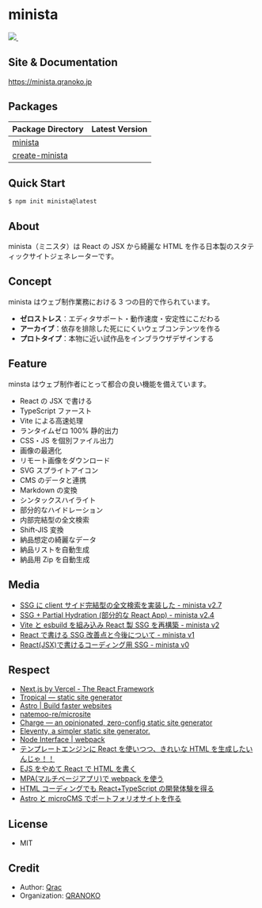 # minista

<p>
  <a aria-label="Made by QRANOKO" href="https://qranoko.jp">
    <img src="https://img.shields.io/badge/MADE%20BY%20QRANOKO-212121.svg?style=for-the-badge&labelColor=212121">
  </a>
  <a aria-label="License" href="https://github.com/qrac/minista/blob/master/LICENSE">
    <img alt="" src="https://img.shields.io/npm/l/minista.svg?style=for-the-badge&labelColor=212121">
  </a>
</p>

## Site & Documentation

https://minista.qranoko.jp

## Packages

<!-- prettier-ignore -->
| Package Directory | Latest Version |
| --- | --- |
| [minista](https://github.com/qrac/minista/tree/main/packages/minista) | <a aria-label="NPM version" href="https://www.npmjs.com/package/minista"><img alt="" src="https://img.shields.io/npm/v/minista.svg?style=for-the-badge&labelColor=212121"></a> |
| [create-minista](https://github.com/qrac/minista/tree/main/packages/create-minista) | <a aria-label="NPM version" href="https://www.npmjs.com/package/create-minista"><img alt="" src="https://img.shields.io/npm/v/create-minista.svg?style=for-the-badge&labelColor=212121"></a> |

## Quick Start

```bash
$ npm init minista@latest
```

## About

minista（ミニスタ）は React の JSX から綺麗な HTML を作る日本製のスタティックサイトジェネレーターです。

## Concept

minista はウェブ制作業務における 3 つの目的で作られています。

- **ゼロストレス**：エディタサポート・動作速度・安定性にこだわる
- **アーカイブ**：依存を排除した死ににくいウェブコンテンツを作る
- **プロトタイプ**：本物に近い試作品をインブラウザデザインする

## Feature

minsta はウェブ制作者にとって都合の良い機能を備えています。

- React の JSX で書ける
- TypeScript ファースト
- Vite による高速処理
- ランタイムゼロ 100% 静的出力
- CSS・JS を個別ファイル出力
- 画像の最適化
- リモート画像をダウンロード
- SVG スプライトアイコン
- CMS のデータと連携
- Markdown の変換
- シンタックスハイライト
- 部分的なハイドレーション
- 内部完結型の全文検索
- Shift-JIS 変換
- 納品想定の綺麗なデータ
- 納品リストを自動生成
- 納品用 Zip を自動生成

## Media

- [SSG に client サイド完結型の全文検索を実装した - minista v2.7](https://zenn.dev/qrac/articles/653f7512b707ff)
- [SSG + Partial Hydration (部分的な React App) - minista v2.4](https://zenn.dev/qrac/articles/b9c65c1c0be901)
- [Vite と esbuild を組み込み React 製 SSG を再構築 - minista v2](https://zenn.dev/qrac/articles/fbbbe7ccc3bdb1)
- [React で書ける SSG 改善点と今後について - minista v1](https://zenn.dev/qrac/articles/a24de970148c7e)
- [React(JSX)で書けるコーディング用 SSG - minista v0](https://zenn.dev/qrac/articles/7537521afcd1bf)

## Respect

- [Next.js by Vercel - The React Framework](https://nextjs.org/)
- [Tropical — static site generator](https://tropical.js.org/)
- [Astro | Build faster websites](https://astro.build/)
- [natemoo-re/microsite](https://github.com/natemoo-re/microsite)
- [Charge — an opinionated, zero-config static site generator](https://charge.js.org/)
- [Eleventy, a simpler static site generator.](https://www.11ty.dev/)
- [Node Interface | webpack](https://webpack.js.org/api/node/)
- [テンプレートエンジンに React を使いつつ、きれいな HTML を生成したいんじゃ！！](https://zenn.dev/otsukayuhi/articles/e52651b4e2c5ae7c4a17)
- [EJS をやめて React で HTML を書く](https://zenn.dev/hisho/scraps/4ef6c6106a6395)
- [MPA(マルチページアプリ)で webpack を使う](https://www.key-p.com/blog/staff/archives/107125)
- [HTML コーディングでも React+TypeScript の開発体験を得る](https://zenn.dev/nanaki14/articles/html-template-react)
- [Astro と microCMS でポートフォリオサイトを作る](https://zenn.dev/takanorip/articles/c75717c280c81d)

## License

- MIT

## Credit

- Author: [Qrac](https://qrac.jp)
- Organization: [QRANOKO](https://qranoko.jp)
